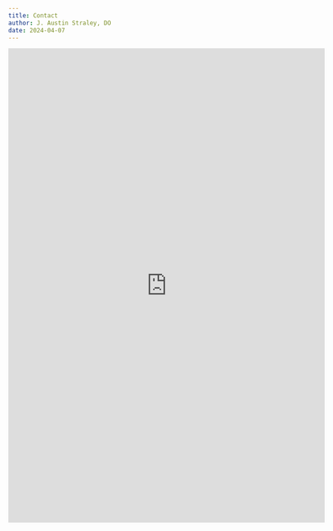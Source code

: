 ```yaml
---
title: Contact
author: J. Austin Straley, DO
date: 2024-04-07
---
```

<section class="mdx-section">
    <iframe src="https://docs.google.com/forms/d/e/1FAIpQLSfPryaiBjUBZPCLevHsfMLED7dqcPN92AcBeGgo3Nc0Admgkw/viewform?embedded=true" width="640" height="959" frameborder="0" marginheight="0" marginwidth="0">Loading…</iframe>
</section>
